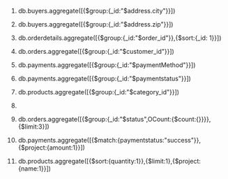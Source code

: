 1. db.buyers.aggregate([{$group:{_id:"$address.city"}}])

2.  db.buyers.aggregate([{$group:{_id:"$address.zip"}}])

3. db.orderdetails.aggregate([{$group:{_id:"$order_id"}},{$sort:{_id: 1}}])

4.  db.orders.aggregate([{$group:{_id:"$customer_id"}}])

5. db.payments.aggregate([{$group:{_id:"$paymentMethod"}}])

6. db.payments.aggregate([{$group:{_id:"$paymentstatus"}}])

7. db.products.aggregate([{$group:{_id:"$category_id"}}])

8. 

9. db.orders.aggregate([{$group:{_id:"$status",OCount:{$count:{}}}},{$limit:3}])

10. db.payments.aggregate([{$match:{paymentstatus:"success"}},{$project:{amount:1}}])

11. db.products.aggregate([{$sort:{quantity:1}},{$limit:1},{$project:{name:1}}])
